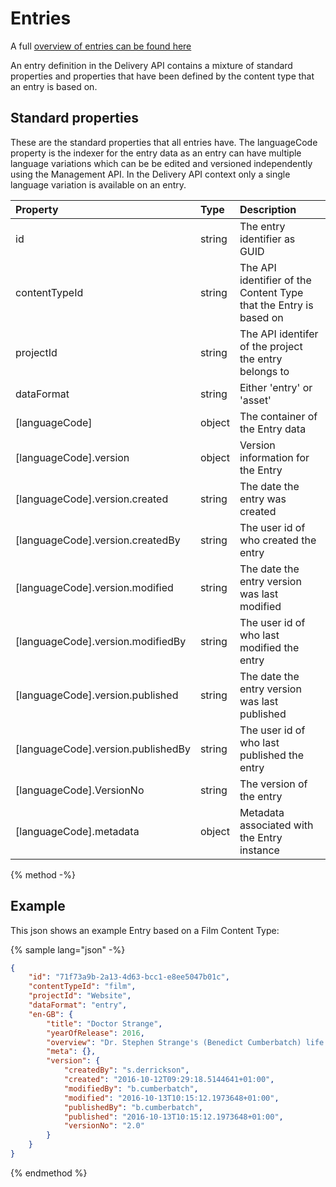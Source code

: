# Entries

A full [overview of entries can be found here](https://contensis.github.io/docs/entries/)

An entry definition in the Delivery API contains a mixture of standard properties and properties that have been defined by the content type that an entry is based on. 

## Standard properties

These are the standard properties that all entries have. The languageCode property is the indexer for the entry data as an entry can have multiple language variations which can be be edited and versioned independently using the Management API. In the Delivery API context only a single language variation is available on an entry. 

| Property | Type | Description |
| :------- | :--- | :---------- |
| id | string | The entry identifier as GUID |
| contentTypeId | string  | The API identifier of the Content Type that the Entry is based on |
| projectId | string | The API identifer of the project the entry belongs to |
| dataFormat | string | Either 'entry' or 'asset' |
| [languageCode] | object | The container of the Entry data |
| [languageCode].version | object | Version information for the Entry | 
| [languageCode].version.created | string | The date the entry was created |
| [languageCode].version.createdBy | string | The user id of who created the entry |
| [languageCode].version.modified | string | The date the entry version was last modified |
| [languageCode].version.modifiedBy | string | The user id of who last modified the entry |
| [languageCode].version.published | string | The date the entry version was last published |
| [languageCode].version.publishedBy | string | The user id of who last published the entry |
| [languageCode].VersionNo | string | The version of the entry | 
| [languageCode].metadata | object | Metadata associated with the Entry instance | 


{% method -%}

## Example

This json shows an example Entry based on a Film Content Type:

{% sample lang="json" -%}
```json
{
    "id": "71f73a9b-2a13-4d63-bcc1-e8ee5047b01c",
    "contentTypeId": "film",
    "projectId": "Website",
    "dataFormat": "entry",
    "en-GB": {
        "title": "Doctor Strange",
        "yearOfRelease": 2016,
        "overview": "Dr. Stephen Strange's (Benedict Cumberbatch) life changes after a car accident robs him of the use of his hands. When traditional medicine fails him, he looks for healing, and hope, in a mysterious enclave. He quickly learns that the enclave is at the front line of a battle against unseen dark force…",
        "meta": {},
        "version": {
            "createdBy": "s.derrickson",
            "created": "2016-10-12T09:29:18.5144641+01:00",
            "modifiedBy": "b.cumberbatch",
            "modified": "2016-10-13T10:15:12.1973648+01:00",
            "publishedBy": "b.cumberbatch",
            "published": "2016-10-13T10:15:12.1973648+01:00",
            "versionNo": "2.0"
        }
    }
}
```
{% endmethod %}